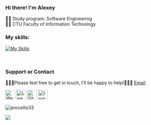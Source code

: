 ### Hi there! I'm Alexey
👨‍💻 Study program: Software Engineering<br/>
👨‍🎓 CTU Faculty of Information Technology
<!--
**procellis33/procellis33** is a ✨ _special_ ✨ repository because its `README.md` (this file) appears on your GitHub profile.

Here are some ideas to get you started:

- 🔭 I’m currently working on ...
- 🌱 I’m currently learning ...
- 👯 I’m looking to collaborate on ...
- 🤔 I’m looking for help with ...
- 💬 Ask me about ...
- 📫 How to reach me: ...
- 😄 Pronouns: ...
- ⚡ Fun fact: ...
-->
### My skills:
[![My Skills](https://skillicons.dev/icons?i=js,ts,html,css,scss,react,redux,vite,webpack,tailwind,postgres,git,github,gitlab,figma,jest,c,bootstrap,docker,go,graphql,linux,netlify,nextjs,openshift,openstack,postman,redis,styledcomponents)](https://skillicons.dev)

<br/>

### Support or Contact

👨🏻‍💻Please feel free to get in touch, I'll be happy to help!💁🏻‍♂️ [Email](mailto:aleksey55121@gmail.com)

<a href="https://www.name-romanov.com/" target="_blank"><img src="https://raw.githubusercontent.com/nakulbhati/nakulbhati/master/contain/www.png" alt="Website" width="30"></a>
<a href="https://www.linkedin.com/in/procellis33/" target="_blank"><img src="https://raw.githubusercontent.com/nakulbhati/nakulbhati/master/contain/in.png" alt="LinkedIn" width="30"></a>
<a href="https://github.com/procellis33" target="_blank"><img src="https://raw.githubusercontent.com/nakulbhati/nakulbhati/master/contain/git.png" alt="GitHub" width="30"></a>
<a href="https://www.instagram.com/name_romanov/" target="_blank"><img src="https://raw.githubusercontent.com/nakulbhati/nakulbhati/master/contain/ig.png" alt="Instagram" width="30"></a>

<p align="left"> <img src="https://komarev.com/ghpvc/?username=procellis33&color=brightgreen" alt="procellis33" /> </p>
<p align="left"><img src="https://github-readme-stats.vercel.app/api/top-langs/?username=procellis33&theme=merko&layout=compact&hide_langs_below=1" /></p>

